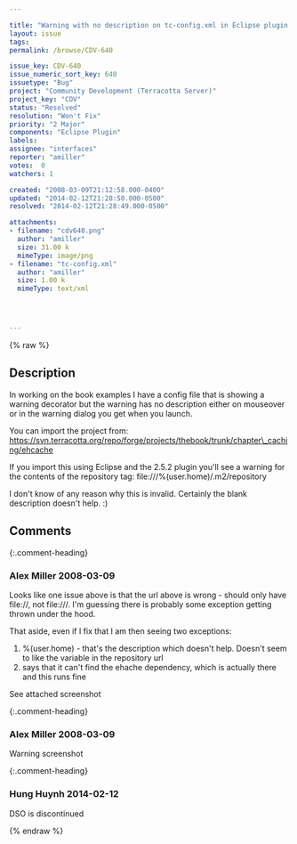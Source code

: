 ```yaml
---

title: "Warning with no description on tc-config.xml in Eclipse plugin "
layout: issue
tags: 
permalink: /browse/CDV-640

issue_key: CDV-640
issue_numeric_sort_key: 640
issuetype: "Bug"
project: "Community Development (Terracotta Server)"
project_key: "CDV"
status: "Resolved"
resolution: "Won't Fix"
priority: "2 Major"
components: "Eclipse Plugin"
labels: 
assignee: "interfaces"
reporter: "amiller"
votes:  0
watchers: 1

created: "2008-03-09T21:12:58.000-0400"
updated: "2014-02-12T21:28:50.000-0500"
resolved: "2014-02-12T21:28:49.000-0500"

attachments:
- filename: "cdv640.png"
  author: "amiller"
  size: 31.00 k
  mimeType: image/png
- filename: "tc-config.xml"
  author: "amiller"
  size: 1.00 k
  mimeType: text/xml




---
```


{% raw %}

## Description

<div markdown="1" class="description">

In working on the book examples I have a config file that is showing a warning decorator but the warning has no description either on mouseover or in the warning dialog you get when you launch.  

You can import the project from:
https://svn.terracotta.org/repo/forge/projects/thebook/trunk/chapter\_caching/ehcache

If you import this using Eclipse and the 2.5.2 plugin you'll see a warning for the contents of the repository tag:
  <repository>file:///%(user.home)/.m2/repository</repository>

I don't know of any reason why this is invalid.  Certainly the blank description doesn't help. :)


</div>

## Comments


{:.comment-heading}
### **Alex Miller** <span class="date">2008-03-09</span>

<div markdown="1" class="comment">

Looks like one issue above is that the url above is wrong - should only have file://, not file:///.  I'm guessing there is probably some exception getting thrown under the hood.  

That aside, even if I fix that I am then seeing two exceptions:
1) %(user.home) - that's the description which doesn't help.  Doesn't seem to like the variable in the repository url
2) says that it can't find the ehache dependency, which is actually there and this runs fine

See attached screenshot

</div>


{:.comment-heading}
### **Alex Miller** <span class="date">2008-03-09</span>

<div markdown="1" class="comment">

Warning screenshot

</div>


{:.comment-heading}
### **Hung Huynh** <span class="date">2014-02-12</span>

<div markdown="1" class="comment">

DSO is discontinued

</div>



{% endraw %}
